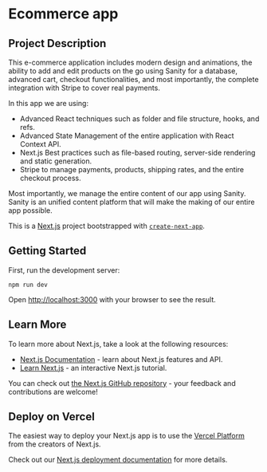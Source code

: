 # Ecommerce app


## Project Description 

This e-commerce application includes modern design and animations, the ability to add and edit products on the go using Sanity for a database, advanced cart, checkout functionalities, and most importantly, the complete integration with Stripe to cover real payments.

In this app we are using:
- Advanced React techniques such as folder and file structure, hooks, and refs.
- Advanced State Management of the entire application with React Context API.
- Next.js Best practices such as file-based routing, server-side rendering and static generation.
- Stripe to manage payments, products, shipping rates, and the entire checkout process.

Most importantly, we manage the entire content of our app using Sanity.
Sanity is an unified content platform that will make the making of our entire app possible.

This is a [Next.js](https://nextjs.org/) project bootstrapped with [`create-next-app`](https://github.com/vercel/next.js/tree/canary/packages/create-next-app).


## Getting Started

First, run the development server:

```
npm run dev
```

Open [http://localhost:3000](http://localhost:3000) with your browser to see the result.


## Learn More

To learn more about Next.js, take a look at the following resources:

- [Next.js Documentation](https://nextjs.org/docs) - learn about Next.js features and API.
- [Learn Next.js](https://nextjs.org/learn) - an interactive Next.js tutorial.

You can check out [the Next.js GitHub repository](https://github.com/vercel/next.js/) - your feedback and contributions are welcome!

## Deploy on Vercel

The easiest way to deploy your Next.js app is to use the [Vercel Platform](https://vercel.com/new?utm_medium=default-template&filter=next.js&utm_source=create-next-app&utm_campaign=create-next-app-readme) from the creators of Next.js.

Check out our [Next.js deployment documentation](https://nextjs.org/docs/deployment) for more details.

